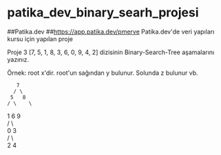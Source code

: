 # patika_dev_binary_searh_projesi  
##Patika.dev ##https://app.patika.dev/pmerve Patika.dev'de veri yapıları kursu için yapılan proje  
  
Proje 3 [7, 5, 1, 8, 3, 6, 0, 9, 4, 2] dizisinin Binary-Search-Tree aşamalarını yazınız.  
  
Örnek: root x'dir. root'un sağından y bulunur. Solunda z bulunur vb.  
  
       7  
      / \  
     5   8  
    / \    \  
   1   6    9  
  / \  
 0   3  
     / \  
    2    4  
